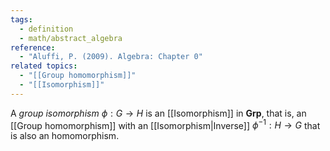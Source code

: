 ```yaml
---
tags:
  - definition
  - math/abstract_algebra
reference:
  - "Aluffi, P. (2009). Algebra: Chapter 0"
related topics:
  - "[[Group homomorphism]]"
  - "[[Isomorphism]]"
---
```

A _group isomorphism_ $\phi:G \to H$ is an [[Isomorphism]] in $\mathbf{Grp}$, that is, an [[Group homomorphism]] with an [[Isomorphism|Inverse]] $\phi^{-1}:H\to G$ that is also an homomorphism.